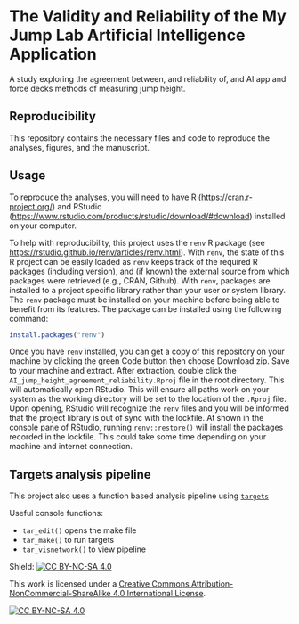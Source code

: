 # The Validity and Reliability of the My Jump Lab Artificial Intelligence Application
A study exploring the agreement between, and reliability of, and AI app and force decks methods of measuring jump height.

## Reproducibility
This repository contains the necessary files and code to reproduce the analyses, figures, and the manuscript. 

## Usage
To reproduce the analyses, you will need to have R (https://cran.r-project.org/) and RStudio (https://www.rstudio.com/products/rstudio/download/#download) installed on your computer.

To help with reproducibility, this project uses the `renv` R package (see https://rstudio.github.io/renv/articles/renv.html). With `renv`, the state of this R project can be easily loaded as `renv` keeps track of the required R packages (including version), and (if known) the external source from which packages were retrieved (e.g., CRAN, Github). With `renv`, packages are installed to a project specific library rather than your user or system library. The `renv` package must be installed on your machine before being able to benefit from its features. The package can be installed using the following command:

``` r
install.packages("renv")
```

Once you have `renv` installed, you can get a copy of this repository on your machine by clicking the green Code button then choose Download zip. Save to your machine and extract. After extraction, double click the `AI_jump_height_agreement_reliability.Rproj` file in the root directory. This will automatically open RStudio. This will ensure all paths work on your system as the working directory will be set to the location of the `.Rproj` file. Upon opening, RStudio will recognize the `renv` files and you will be informed that the project library is out of sync with the lockfile. At shown in the console pane of RStudio, running `renv::restore()` will install the packages recorded in the lockfile. This could take some time depending on your machine and internet connection.

## Targets analysis pipeline

This project also uses a function based analysis pipeline using
[`targets`](https://books.ropensci.org/targets/)

Useful console functions:

- `tar_edit()` opens the make file
- `tar_make()` to run targets
- `tar_visnetwork()` to view pipeline

Shield: [![CC BY-NC-SA 4.0][cc-by-nc-sa-shield]][cc-by-nc-sa]

This work is licensed under a
[Creative Commons Attribution-NonCommercial-ShareAlike 4.0 International License][cc-by-nc-sa].

[![CC BY-NC-SA 4.0][cc-by-nc-sa-image]][cc-by-nc-sa]

[cc-by-nc-sa]: http://creativecommons.org/licenses/by-nc-sa/4.0/
  [cc-by-nc-sa-image]: https://licensebuttons.net/l/by-nc-sa/4.0/88x31.png
[cc-by-nc-sa-shield]: https://img.shields.io/badge/License-CC%20BY--NC--SA%204.0-lightgrey.svg
